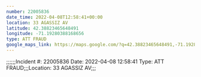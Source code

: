 ```yaml
---
number: 22005836
date_time: 2022-04-08T12:58:41+00:00
location: 33 AGASSIZ AV
latitude: 42.38823465648491
longitude: -71.19280388168656
type: ATT FRAUD
google_maps_link: https://maps.google.com/?q=42.38823465648491,-71.19280388168656
---
```


;;;;;;Incident #: 22005836  Date: 2022-04-08 12:58:41   Type: ATT FRAUD;;;Location: 33 AGASSIZ AV;;;
